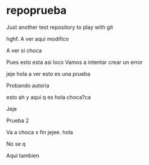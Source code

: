 # repoprueba
Just another test repository to play with git

hghf.
A ver aqui modifico

A ver si choca

Pues esto esta asi loco
Vamos a intentar crear un error

jeje
hola a ver esto es una prueba

Probando autoria

 esto ah y aqui q es hola  choca?ca

Jeje

Prueba 2

Va a choca x fin jejee.
hola

No se q

Aqui tambien 

